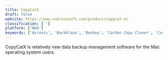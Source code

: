 ```yaml
---
title: CopyCatX
draft: false 
website: https://www.subrosasoft.com/product/copycat-x/
classification: ['']
platform: ['Web']
keywords: ['Acronis', 'Backblaze', 'Bonkey', 'Carbon Copy Cloner', 'Carbonite', 'ChronoSync', 'Comodo Online Backup', 'CrashPlan PRO', 'Data Backup', 'Duplicati', 'FileFort', 'IDrive', 'Mac Backup Guru', 'Mozy', 'Snap Backup', 'SpiderOak', 'Stellar Drive Clone', 'Time Machine', 'Tri-BACKUP', 'Winclone', 'iBackup']
---
```

CopyCatX is relatively new data backup management software for the Mac operating system users.